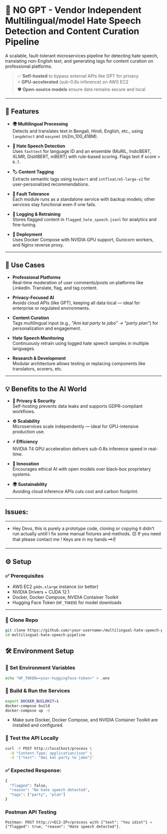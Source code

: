 # 🧠 NO GPT - Vendor Independent Multilingual/model Hate Speech Detection and Content Curation Pipeline

A scalable, fault-tolerant microservices pipeline for detecting hate speech, translating non-English text, and generating tags for content curation on professional platforms.

> ✅ **Self-hosted** to bypass external APIs like GPT for privacy  
> ⚡ **GPU-accelerated** (sub-0.8s inference) on AWS EC2  
> 🛡️ **Open-source models** ensure data remains secure and local

---

## 🚀 Features

- **🌍 Multilingual Processing**  
  Detects and translates text in Bengali, Hindi, English, etc., using `langdetect` and `easynmt` (m2m_100_418M).

- **🚨 Hate Speech Detection**  
  Uses `fasttext` for language ID and an ensemble (MuRIL, IndicBERT, XLMR, DistilBERT, mBERT) with rule-based scoring. Flags text if score > `0.7`.

- **🏷️ Content Tagging**  
  Extracts semantic tags using `keybert` and `intfloat/e5-large-v2` for user-personalized recommendations.

- **🔄 Fault Tolerance**  
  Each module runs as a standalone service with backup models; other services stay functional even if one fails.

- **🧾 Logging & Retraining**  
  Stores flagged content in `flagged_hate_speech.jsonl` for analytics and fine-tuning.

- **🐳 Deployment**  
  Uses Docker Compose with NVIDIA GPU support, Gunicorn workers, and Nginx reverse proxy.

---

## 🎯 Use Cases

- **Professional Platforms**  
  Real-time moderation of user comments/posts on platforms like LinkedIn. Translate, flag, and tag content.

- **Privacy-Focused AI**  
  Avoids cloud APIs (like GPT), keeping all data local — ideal for enterprise or regulated environments.

- **Content Curation**  
  Tags multilingual input (e.g., _"Ami kal party te jabo" → "party plan"_) for personalization and engagement.

- **Hate Speech Monitoring**  
  Continuously retrain using logged hate speech samples in multiple languages.

- **Research & Development**  
  Modular architecture allows testing or replacing components like translators, scorers, etc.

---

## 💡 Benefits to the AI World

- **🔐 Privacy & Security**  
  Self-hosting prevents data leaks and supports GDPR-compliant workflows.

- **⚙️ Scalability**  
  Microservices scale independently — ideal for GPU-intensive production use.

- **⚡ Efficiency**  
  NVIDIA T4 GPU acceleration delivers sub-0.8s inference speed in real-time.

- **🌱 Innovation**  
  Encourages ethical AI with open models over black-box proprietary systems.

- **🌍 Sustainability**  
  Avoiding cloud inference APIs cuts cost and carbon footprint.

---

## Issues:
---
- Hey Devs, this is purely a prototype code, cloning or copying it didn't run actually untill I fix some manual fixtures and methods. 😊 If you need that please contact me ! Keys are in my hands 🗝️✌️
---
## ⚙️ Setup

### ✅ Prerequisites

- AWS EC2 `g4dn.xlarge` instance (or better)
- NVIDIA Drivers + CUDA 12.1
- Docker, Docker Compose, NVIDIA Container Toolkit
- Hugging Face Token (`HF_TOKEN`) for model downloads

---

### 🧩 Clone Repo

```bash
git clone https://github.com/<your-username>/multilingual-hate-speech-pipeline.git
cd multilingual-hate-speech-pipeline
```
## 🛠️ Environment Setup

### 🔑 Set Environment Variables

```bash
echo "HF_TOKEN=<your-huggingface-token>" > .env
```
### 🐳 Build & Run the Services
```bash
export DOCKER_BUILDKIT=1
docker-compose build
docker-compose up -d
```
- Make sure Docker, Docker Compose, and NVIDIA Container Toolkit are installed and configured.

### 🔬 Test the API Locally
```bash
curl -X POST http://localhost/process \
  -H "Content-Type: application/json" \
  -d '{"text": "Ami kal party te jabo"}'
```
### ✅ Expected Response:
```bash
{
  "flagged": false,
  "reason": "No hate speech detected",
  "tags": ["party", "plan"]
}
```
### Postman API Testing
```
Postman: POST http://<EC2-IP>/process with {"text": "You idiot"} → {"flagged": true, "reason": "Hate speech detected"}.
```
